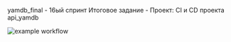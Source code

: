 yamdb_final - 16ый спринт
Итоговое задание - Проект: CI и CD проекта api_yamdb

![example workflow](https://github.com/Alyona-safonova/yamdb_final/actions/workflows/yamdb_workflow.yml/badge.svg)